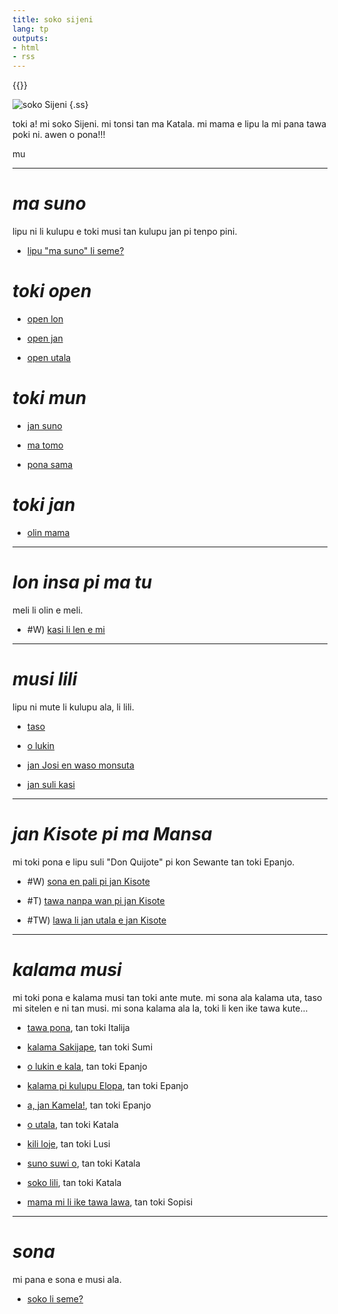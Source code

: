 ```yaml
---
title: soko sijeni
lang: tp
outputs:
- html
- rss
---
```


{{<rss link="/tp/rss.xml">}}

![soko Sijeni](/media/ss.png)
{.ss}

toki a! mi soko Sijeni. mi tonsi tan ma Katala. mi mama e lipu la mi pana tawa poki ni. awen o pona!!!

<div class="marquee"><p>mu</p></div>

---

# _ma suno_

lipu ni li kulupu e toki musi tan kulupu jan pi tenpo pini.

* [lipu "ma suno" li seme?](ma-suno)

# _toki open_

* [open lon](open-lon)

* [open jan](open-jan)

* [open utala](open-utala)

# _toki mun_

* [jan suno](jan-suno)

* [ma tomo](ma-tomo)

* [pona sama](pona-sama)

# _toki jan_

* [olin mama](olin-mama)

---

# _lon insa pi ma tu_

meli li olin e meli.

* #W) [kasi li len e mi](lon-insa-pi-ma-tu-1)

---

# _musi lili_

lipu ni mute li kulupu ala, li lili.  

* [taso](taso)

* [o lukin](o-lukin)

* [jan Josi en waso monsuta](jan-josi-en-waso-monsuta)

* [jan suli kasi](jan-suli)

---

# _jan Kisote pi ma Mansa_

mi toki pona e lipu suli "Don Quijote" pi kon Sewante tan toki Epanjo.

* #W) [sona en pali pi jan Kisote](jan-kisote-1)

* #T) [tawa nanpa wan pi jan Kisote](jan-kisote-2)

* #TW) [lawa li jan utala e jan Kisote](jan-kisote-3)

---


# _kalama musi_

mi toki pona e kalama musi tan toki ante mute. mi sona ala kalama uta, taso mi sitelen e ni tan musi. mi sona kalama ala la, toki li ken ike tawa kute...

* [tawa pona](tawa-pona), tan toki Italija

* [kalama Sakijape](kalama-sakijape), tan toki Sumi

* [o lukin e kala](kala), tan toki Epanjo

* [kalama pi kulupu Elopa](elopa), tan toki Epanjo

* [a, jan Kamela!](jan-kamela), tan toki Epanjo

* [o utala](o-utala), tan toki Katala

* [kili loje](kili-loje), tan toki Lusi

* [suno suwi o](suno), tan toki Katala

* [soko lili](soko-lili), tan toki Katala

* [mama mi li ike tawa lawa](mama-mi-li-ike-tawa-lawa), tan toki Sopisi

---

# _sona_

mi pana e sona e musi ala.

* [soko li seme?](soko-li-seme)
